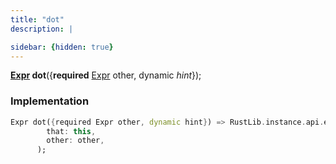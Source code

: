 ```yaml
---
title: "dot"
description: |

sidebar: {hidden: true}
---
```

<span class="dart-code"><strong>[Expr] dot</strong>({<span class="nobr"><strong>required</strong> [Expr] other</span>, <span class="nobr">dynamic <i>hint</i></span>});</span>


### Implementation
```dart
Expr dot({required Expr other, dynamic hint}) => RustLib.instance.api.exprDot(
        that: this,
        other: other,
      );
```

[Expr]: /reference/classes/expr
[dynamic]: #